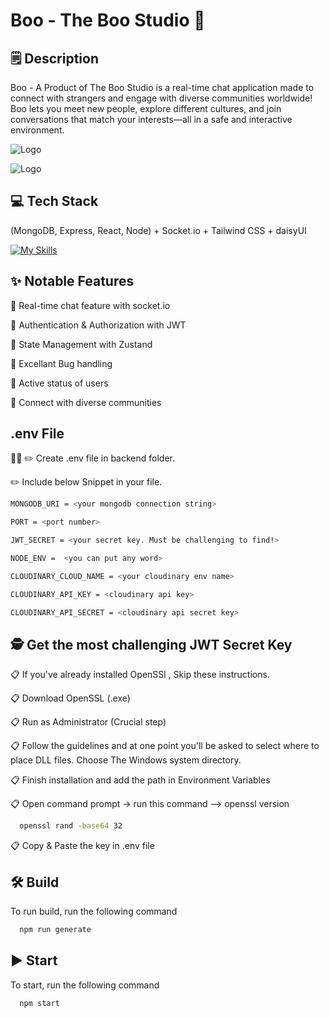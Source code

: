 
# Boo - The Boo Studio 👻

## 🗒️ Description 

Boo - A Product of The Boo Studio is a real-time chat application made to connect with strangers and engage with diverse communities worldwide! Boo lets you meet new people, explore different cultures, and join conversations that match your interests—all in a safe and interactive environment.


![Logo](https://res.cloudinary.com/dr2qk560g/image/upload/v1739345105/Logo_otl6yq.png)

![Logo](https://res.cloudinary.com/dr2qk560g/image/upload/v1739345036/TheBooStudio_ufu23n.png)


## 💻 Tech Stack 

(MongoDB, Express, React, Node) + Socket.io + Tailwind CSS + daisyUI


[![My Skills](https://skillicons.dev/icons?i=mongodb,express,react,vite,nodejs,tailwind,&theme=dark)](https://skillicons.dev)



## ✨ Notable Features

💬 Real-time chat feature with socket.io

🔐 Authentication & Authorization with JWT

🐻 State Management with Zustand

🚧 Excellant Bug handling

📢 Active status of users

🤝 Connect with diverse communities

## .env File

👩‍🏫 
  ✏️ Create .env file in backend folder.

  ✏️ Include below Snippet in your file.


```bash
MONGODB_URI = <your mongodb connection string>

PORT = <port number>

JWT_SECRET = <your secret key. Must be challenging to find!>

NODE_ENV =  <you can put any word>

CLOUDINARY_CLOUD_NAME = <your cloudinary env name>

CLOUDINARY_API_KEY = <cloudinary api key>

CLOUDINARY_API_SECRET = <cloudinary api secret key>

```

## 🕵️ Get the most challenging JWT Secret Key

📋 If you've already installed OpenSSl , Skip these instructions.

📋 Download OpenSSL (.exe)

📋 Run as Administrator (Crucial step)

📋 Follow the guidelines and at one point you'll be asked to select where to place DLL files. Choose The Windows system directory.

📋 Finish installation and add the path in Environment Variables

📋 Open command prompt -> run this command --> openssl version 

```bash
  openssl rand -base64 32
```

📋 Copy & Paste the key in .env file


## 🛠️ Build 

To run build, run the following command

```bash
  npm run generate
```
## ▶️ Start  

To start, run the following command

```bash
  npm start
```

